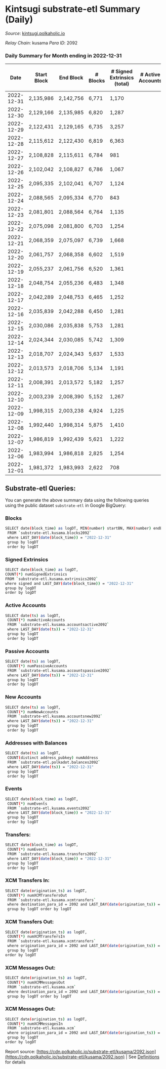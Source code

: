 # Kintsugi substrate-etl Summary (Daily)

_Source_: [kintsugi.polkaholic.io](https://kintsugi.polkaholic.io)

*Relay Chain*: kusama
*Para ID*: 2092



### Daily Summary for Month ending in 2022-12-31


| Date | Start Block | End Block | # Blocks | # Signed Extrinsics (total) | # Active Accounts | # Passive | # New | # Addresses with Balances | # Events | # Transfers | # XCM Transfers In | # XCM Transfers Out | # XCM In | # XCM Out | Issues | 
| ---- | ----------- | --------- | -------- | --------------------------- | ----------------- | --------- | ----- | ------------------------- | -------- | ----------- | ------------------ | ------------------- | -------- | --------- | ------ |
| 2022-12-31 | 2,135,986 | 2,142,756 | 6,771 | 1,170 |  |  |  | 15,930 | 59,576 | 6,817 ($2,583.49) | 5 ($98.13) | 8 ($98.03) |  |  |  |
| 2022-12-30 | 2,129,166 | 2,135,985 | 6,820 | 1,287 |  |  |  | 15,929 | 60,764 | 6,923 ($5,836.45) | 37 ($850.59) | 16 ($26,454.11) |  |  |  |
| 2022-12-29 | 2,122,431 | 2,129,165 | 6,735 | 3,257 |  |  |  | 15,929 | 67,614 | 6,784 ($4,648.67) | 2 ($39.10) | 2 ($40.44) |  |  |  |
| 2022-12-28 | 2,115,612 | 2,122,430 | 6,819 | 6,363 |  |  |  | 15,927 | 80,901 | 6,888 ($10,021.93) | 4 ($80.47) | 6 ($205.67) |  |  |  |
| 2022-12-27 | 2,108,828 | 2,115,611 | 6,784 | 981 |  |  |  | 15,921 | 58,898 | 6,835 ($24,293.61) | 15 ($316.38) | 12 ($250.40) |  |  |  |
| 2022-12-26 | 2,102,042 | 2,108,827 | 6,786 | 1,067 |  |  |  | 15,921 | 59,380 | 6,848 ($7,523.58) | 17 ($667.69) | 7 ($286.37) |  |  |  |
| 2022-12-25 | 2,095,335 | 2,102,041 | 6,707 | 1,124 |  |  |  |  | 58,983 | 6,765 ($6,476.79) | 19 ($498.03) | 15 ($689.73) |  |  |  |
| 2022-12-24 | 2,088,565 | 2,095,334 | 6,770 | 843 |  |  |  |  | 58,237 | 6,832 ($19,149.82) | 14 ($206.36) | 10 ($175.60) |  |  |  |
| 2022-12-23 | 2,081,801 | 2,088,564 | 6,764 | 1,135 |  |  |  |  | 59,450 | 6,824 ($10,419.54) | 14 ($814.24) | 15 ($7,990.89) |  |  |  |
| 2022-12-22 | 2,075,098 | 2,081,800 | 6,703 | 1,254 |  |  |  |  | 59,563 | 6,778 ($10,375.46) | 28 ($6,508.33) | 20 ($6,692.55) |  |  |  |
| 2022-12-21 | 2,068,359 | 2,075,097 | 6,739 | 1,668 |  |  |  |  | 61,549 | 6,819 ($3,160.49) | 29 ($1,931.35) | 23 ($992.78) |  |  |  |
| 2022-12-20 | 2,061,757 | 2,068,358 | 6,602 | 1,519 |  |  |  |  | 59,831 | 6,659 ($6,342.89) | 24 ($5,721.43) | 22 ($5,525.62) |  |  |  |
| 2022-12-19 | 2,055,237 | 2,061,756 | 6,520 | 1,361 |  |  |  |  | 58,488 | 6,611 ($9,661.02) | 23 ($607.41) | 14 ($876.71) |  |  |  |
| 2022-12-18 | 2,048,754 | 2,055,236 | 6,483 | 1,348 |  |  |  | 15,895 | 58,198 | 6,552 ($4,580.97) | 24 ($456.05) | 19 ($389.94) |  |  |  |
| 2022-12-17 | 2,042,289 | 2,048,753 | 6,465 | 1,252 |  |  |  | 15,893 | 57,653 | 6,527 ($3,809.67) | 17 ($348.21) | 8 ($5,887.26) |  |  |  |
| 2022-12-16 | 2,035,839 | 2,042,288 | 6,450 | 1,281 |  |  |  | 15,893 | 57,634 | 6,527 ($4,233.79) | 25 ($550.63) | 22 ($7,979.69) |  |  |  |
| 2022-12-15 | 2,030,086 | 2,035,838 | 5,753 | 1,281 |  |  |  | 15,891 | 52,150 | 5,835 ($8,298.26) | 18 ($585.37) | 15 ($6,885.71) |  |  |  |
| 2022-12-14 | 2,024,344 | 2,030,085 | 5,742 | 1,309 |  |  |  | 15,884 | 52,273 | 5,801 ($14,906.25) | 11 ($656.07) | 10 ($35,076.02) |  |  |  |
| 2022-12-13 | 2,018,707 | 2,024,343 | 5,637 | 1,533 |  |  |  |  | 52,286 | 5,742 ($8,869.19) | 3 ($76.64) | 13 ($26,019.06) |  |  |  |
| 2022-12-12 | 2,013,573 | 2,018,706 | 5,134 | 1,191 |  |  |  | 15,882 | 46,698 | 5,178 ($3,595.80) | 5 ($42,167.58) | 4 ($14,486.28) |  |  |  |
| 2022-12-11 | 2,008,391 | 2,013,572 | 5,182 | 1,257 |  |  |  | 15,880 | 47,345 | 5,228 ($3,792.42) | 5 ($2,067.48) | 9 ($2,170.89) |  |  |  |
| 2022-12-10 | 2,003,239 | 2,008,390 | 5,152 | 1,267 |  |  |  | 15,877 | 47,127 | 5,191 ($1,301.76) | 9 ($702.91) | 3 ($1,317.27) |  |  |  |
| 2022-12-09 | 1,998,315 | 2,003,238 | 4,924 | 1,225 |  |  |  | 15,873 | 45,152 | 4,975 ($3,950.17) | 6 ($258.46) | 7 ($1,932.77) |  |  |  |
| 2022-12-08 | 1,992,440 | 1,998,314 | 5,875 | 1,410 |  |  |  | 15,870 | 53,526 | 5,921 ($2,619.60) | 14 ($620.98) | 13 ($578.55) |  |  |  |
| 2022-12-07 | 1,986,819 | 1,992,439 | 5,621 | 1,222 |  |  |  | 15,869 | 50,728 | 5,665 ($2,593.65) | 5 ($111.44) | 4 ($2,686.87) |  |  |  |
| 2022-12-06 | 1,983,994 | 1,986,818 | 2,825 | 1,254 |  |  |  | 15,868 | 30,889 | 2,953 ($7,641.03) | 5 ($35.26) | 10 ($40.67) |  |  |  |
| 2022-12-01 | 1,981,372 | 1,983,993 | 2,622 | 708 |  |  |  | 15,864 | 24,116 | 2,638 ($2,732.88) | 3 ($24.89) |   |  |  |  |

## Substrate-etl Queries:
You can generate the above summary data using the following queries using the public dataset `substrate-etl` in Google BigQuery:

### Blocks
```bash
SELECT date(block_time) as logDT, MIN(number) startBN, MAX(number) endBN, COUNT(*) numBlocks 
 FROM `substrate-etl.kusama.blocks2092`  
 where LAST_DAY(date(block_time)) = "2022-12-31" 
 group by logDT 
 order by logDT
```

### Signed Extrinsics
```bash
SELECT date(block_time) as logDT, 
COUNT(*) numSignedExtrinsics 
FROM `substrate-etl.kusama.extrinsics2092`  
where signed and LAST_DAY(date(block_time)) = "2022-12-31" 
group by logDT 
order by logDT
```

### Active Accounts
```bash
SELECT date(ts) as logDT, 
 COUNT(*) numActiveAccounts 
 FROM `substrate-etl.kusama.accountsactive2092` 
 where LAST_DAY(date(ts)) = "2022-12-31" 
 group by logDT 
 order by logDT
```

### Passive Accounts
```bash
SELECT date(ts) as logDT, 
 COUNT(*) numPassiveAccounts 
 FROM `substrate-etl.kusama.accountspassive2092` 
 where LAST_DAY(date(ts)) = "2022-12-31" 
 group by logDT 
 order by logDT
```

### New Accounts
```bash
SELECT date(ts) as logDT, 
 COUNT(*) numNewAccounts 
 FROM `substrate-etl.kusama.accountsnew2092` 
 where LAST_DAY(date(ts)) = "2022-12-31" 
 group by logDT
 order by logDT
```

### Addresses with Balances
```bash
SELECT date(ts) as logDT,
 COUNT(distinct address_pubkey) numAddress 
 FROM `substrate-etl.polkadot.balances2092` 
 where LAST_DAY(date(ts)) = "2022-12-31" 
 group by logDT 
 order by logDT
```

### Events
```bash
SELECT date(block_time) as logDT, 
 COUNT(*) numEvents 
 FROM `substrate-etl.kusama.events2092` 
 where LAST_DAY(date(block_time)) = "2022-12-31" 
 group by logDT 
 order by logDT
```

### Transfers:
```bash
SELECT date(block_time) as logDT, 
 COUNT(*) numEvents 
 FROM `substrate-etl.kusama.transfers2092` 
 where LAST_DAY(date(block_time)) = "2022-12-31" 
 group by logDT 
 order by logDT
```

### XCM Transfers In:
```bash
SELECT date(origination_ts) as logDT, 
 COUNT(*) numXCMTransfersOut 
 FROM `substrate-etl.kusama.xcmtransfers` 
 where destination_para_id = 2092 and LAST_DAY(date(origination_ts)) = "2022-12-31" 
 group by logDT order by logDT
```

### XCM Transfers Out:
```bash
SELECT date(origination_ts) as logDT, 
 COUNT(*) numXCMTransfersIn 
 FROM `substrate-etl.kusama.xcmtransfers` 
 where origination_para_id = 2092 and LAST_DAY(date(origination_ts)) = "2022-12-31" 
 group by logDT 
order by logDT
```

### XCM Messages Out:
```bash
SELECT date(origination_ts) as logDT, 
 COUNT(*) numXCMMessagesOut 
 FROM `substrate-etl.kusama.xcm` 
 where destination_para_id = 2092 and LAST_DAY(date(origination_ts)) = "2022-12-31" 
 group by logDT order by logDT
```

### XCM Messages Out:
```bash
SELECT date(origination_ts) as logDT, 
 COUNT(*) numXCMMessagesIn 
 FROM `substrate-etl.kusama.xcm` 
 where origination_para_id = 2092 and LAST_DAY(date(origination_ts)) = "2022-12-31" 
 group by logDT 
order by logDT
```


Report source: [https://cdn.polkaholic.io/substrate-etl/kusama/2092.json](https://cdn.polkaholic.io/substrate-etl/kusama/2092.json) | See [Definitions](/DEFINITIONS.md) for details
